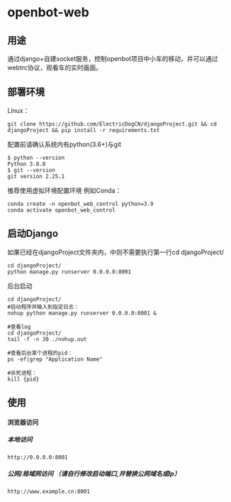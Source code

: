 # openbot-web
用途
--------------------
通过django+自建socket服务，控制openbot项目中小车的移动，并可以通过webtrc协议，观看车的实时画面。

部署环境
--------------------
Linux：
````
git clone https://github.com/ElectricDogCN/djangoProject.git && cd djangoProject && pip install -r requirements.txt
````

配置前请确认系统内有python(3.6+)与git
````
$ python --version
Python 3.8.8
$ git --version
git version 2.25.1
````
推荐使用虚拟环境配置环境 例如Conda：
````
conda create -n openbot_web_control python=3.9
conda activate openbot_web_control
````

启动Django
------------------
如果已经在djangoProject文件夹内，中则不需要执行第一行cd djangoProject/
````
cd djangoProject/
python manage.py runserver 0.0.0.0:8001
````
后台启动
````
cd djangoProject/
#启动程序并输入到指定日志：
nohup python manage.py runserver 0.0.0.0:8001 &

#查看log
cd djangoProject/
tail -f -n 30 ./nohup.out

#查看后台某个进程的pid：
ps -ef|grep "Application Name"

#杀死进程：
kill {pid}
````

使用
-----------------
#### 浏览器访问

##### 本地访问
````
http://0.0.0.0:8001
````
##### 公网/局域网访问 （请自行修改启动端口,并替换公网域名或Ip）
````
http://www.example.cn:8001
````
